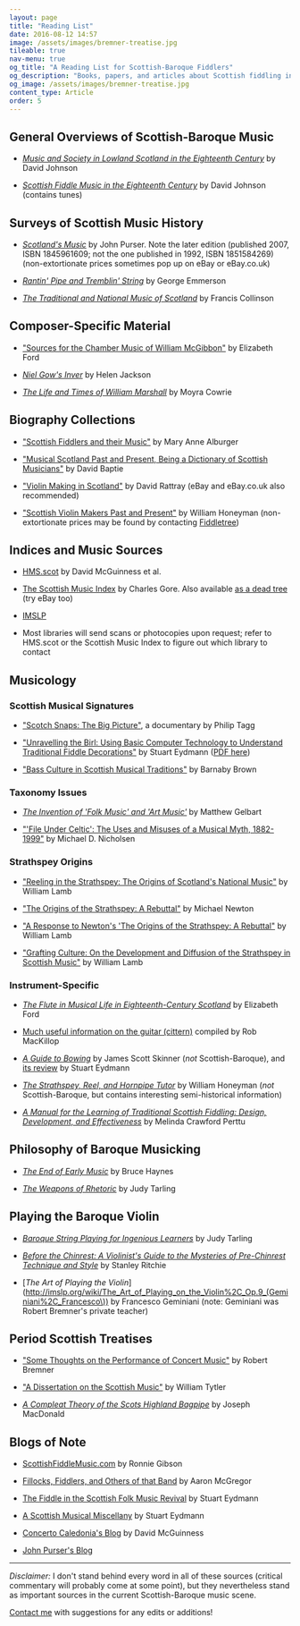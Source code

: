 ```yaml
---
layout: page
title: "Reading List"
date: 2016-08-12 14:57
image: /assets/images/bremner-treatise.jpg
tileable: true
nav-menu: true
og_title: "A Reading List for Scottish-Baroque Fiddlers"
og_description: "Books, papers, and articles about Scottish fiddling in the 18th century"
og_image: /assets/images/bremner-treatise.jpg
content_type: Article
order: 5
---
```


## General Overviews of Scottish-Baroque Music

* [*Music and Society in Lowland Scotland in the Eighteenth Century*](http://amzn.to/2bn731G) by David Johnson

* [*Scottish Fiddle Music in the Eighteenth Century*](http://amzn.to/2aRy9Pa) by David Johnson (contains tunes)

## Surveys of Scottish Music History

* [*Scotland's Music*](http://amzn.to/2b4tpn6) by John Purser. Note the later edition (published 2007, ISBN 1845961609; not the one published in 1992, ISBN 1851584269) (non-extortionate prices sometimes pop up on eBay or eBay.co.uk)

* [*Rantin' Pipe and Tremblin' String*](http://amzn.to/2b0lv0I) by George Emmerson

* [*The Traditional and National Music of Scotland*](http://amzn.to/2bdT8hk) by Francis Collinson

## Composer-Specific Material

* ["Sources for the Chamber Music of William McGibbon"](http://www.gla.ac.uk/media/media_333619_en.pdf) by Elizabeth Ford

* [*Niel Gow's Inver*](http://amzn.to/2aRzaH6) by Helen Jackson

* [*The Life and Times of William Marshall*](http://amzn.to/2b0lD0v) by Moyra Cowrie

## Biography Collections

* ["Scottish Fiddlers and their Music"](http://amzn.to/2b0lD0v) by Mary Anne Alburger

* ["Musical Scotland Past and Present, Being a Dictionary of Scottish Musicians"](http://amzn.to/2bcG5vf) by David Baptie

* ["Violin Making in Scotland"](http://www.davidrattrayviolins.co.uk/publications.html) by David Rattray (eBay and eBay.co.uk also recommended)

* ["Scottish Violin Makers Past and Present"](http://amzn.to/2b0lv0S) by William Honeyman (non-extortionate prices may be found by contacting [Fiddletree](http://www.fiddletree-music.com/fiddletree/fiddletreestore.html))

## Indices and Music Sources

* [HMS.scot](http://hms.scot/) by David McGuinness et al.

* [The Scottish Music Index](http://scottishmusicindex.org/) by Charles Gore. Also available [as a dead tree](http://amzn.to/2aOrtP2) (try eBay too)

* [IMSLP](http://imslp.org/)

* Most libraries will send scans or photocopies upon request; refer to HMS.scot or the Scottish Music Index to figure out which library to contact

## Musicology

### Scottish Musical Signatures

* ["Scotch Snaps: The Big Picture"](http://tagg.org/ptavmat.htm#ScotchSnap), a documentary by Philip Tagg

* ["Unravelling the Birl: Using Basic Computer Technology to Understand Traditional Fiddle Decorations"](http://www.academia.edu/7328128/Unraveling_the_Birl_using_basic_computer_technology_to_understand_traditional_fiddle_decorations) by Stuart Eydmann ([PDF here](http://aura.abdn.ac.uk/bitstream/handle/2164/5005/Play_It_Like_It_Is_2006_Ch._5_Eydmann_.pdf;jsessionid=0A5CF82D20A48A206F6E56B71812C599?sequence=1))

* ["Bass Culture in Scottish Musical Traditions"](https://www.academia.edu/23096209/Bass_Culture_in_Scottish_Musical_Traditions) by Barnaby Brown


### Taxonomy Issues

* [*The Invention of 'Folk Music' and 'Art Music'*](http://amzn.to/2boQtkh) by Matthew Gelbart

* ["'File Under Celtic': The Uses and Misuses of a Musical Myth, 1882-1999"](https://www.jstor.org/stable/44160363) by Michael D. Nicholsen

### Strathspey Origins

* ["Reeling in the Strathspey: The Origins of Scotland's National Music"](http://www.academia.edu/4007917/Reeling_in_the_Strathspey_The_Origins_of_Scotlands_National_Music) by William Lamb

* ["The Origins of the Strathspey: A Rebuttal"](https://virtualgael.wordpress.com/2014/01/04/the-origins-of-the-strathspey-a-rebuttal/) by Michael Newton

* ["A Response to Newton's 'The Origins of the Strathspey: A Rebuttal"](http://www.academia.edu/9130337/A_Response_to_Newton_s_The_Origins_of_the_Strathspey_A_Rebuttal_) by William Lamb

* ["Grafting Culture: On the Development and Diffusion of the Strathspey in Scottish Music"](http://www.academia.edu/6722187/Grafting_Culture_On_the_Development_and_Diffusion_of_the_Strathspey_in_Scottish_Music) by William Lamb

### Instrument-Specific

* [*The Flute in Musical Life in Eighteenth-Century Scotland*](http://theses.gla.ac.uk/7351/) by Elizabeth Ford

* [Much useful information on the guitar (cittern)](https://robmackillop.net/guitar/18th-century-wire-strung-guittar/) compiled by Rob MacKillop

* [*A Guide to Bowing*](https://amzn.to/2JAIUof) by James Scott Skinner (*not* Scottish-Baroque), and [its review](/docs/eydmann-skinner-guide-to-bowing-review.pdf) by Stuart Eydmann

* [*The Strathspey, Reel, and Hornpipe Tutor*](https://amzn.to/2qkUATq) by William Honeyman (*not* Scottish-Baroque, but contains interesting semi-historical information)

* [*A Manual for the Learning of Traditional Scottish Fiddling: Design, Development, and Effectiveness*](https://etd.ohiolink.edu/!etd.send_file?accession=osu1299300924&disposition=inline) by Melinda Crawford Perttu


## Philosophy of Baroque Musicking

* [*The End of Early Music*](http://amzn.to/2aRAHwT) by Bruce Haynes

* [*The Weapons of Rhetoric*](http://amzn.to/2aOsdng) by Judy Tarling

## Playing the Baroque Violin

* [*Baroque String Playing for Ingenious Learners*](http://amzn.to/2aOshmY) by Judy Tarling

* [*Before the Chinrest: A Violinist's Guide to the Mysteries of Pre-Chinrest Technique and Style*](http://amzn.to/2bdVrAV) by Stanley Ritchie

* [*The Art of Playing the Violin*](http://imslp.org/wiki/The_Art_of_Playing_on_the_Violin%2C_Op.9_(Geminiani%2C_Francesco\)) by Francesco Geminiani (note: Geminiani was Robert Bremner's private teacher)

## Period Scottish Treatises

* ["Some Thoughts on the Performance of Concert Music"](https://doi.org/10.1093/earlyj/7.1.48) by Robert Bremner

* ["A Dissertation on the Scottish Music"](https://books.google.com/books?id=clTu2o-nhX8C&pg=PA193#v=onepage&q&f=false) by William Tytler

* [*A Compleat Theory of the Scots Highland Bagpipe*](https://amzn.to/2GMWSpr) by Joseph MacDonald


## Blogs of Note

* [ScottishFiddleMusic.com](https://scottishfiddlemusic.com/) by Ronnie Gibson

* [Fillocks, Fiddlers, and Others of that Band](https://fillocksfiddlers.com/) by Aaron McGregor

* [The Fiddle in the Scottish Folk Music Revival](http://www.blogs.hss.ed.ac.uk/revival-fiddle/) by Stuart Eydmann

* [A Scottish Musical Miscellany](http://scotchmusic.com/) by Stuart Eydmann

* [Concerto Caledonia's Blog](http://www.concal.org/blog) by David McGuinness

* [John Purser's Blog](http://www.concal.org/blog)

<hr>

*Disclaimer:* I don't stand behind every word in all of these sources (critical
commentary will probably come at some point), but they nevertheless stand as
important sources in the current Scottish-Baroque music scene.

[Contact me](/contact) with suggestions for any edits or additions!
